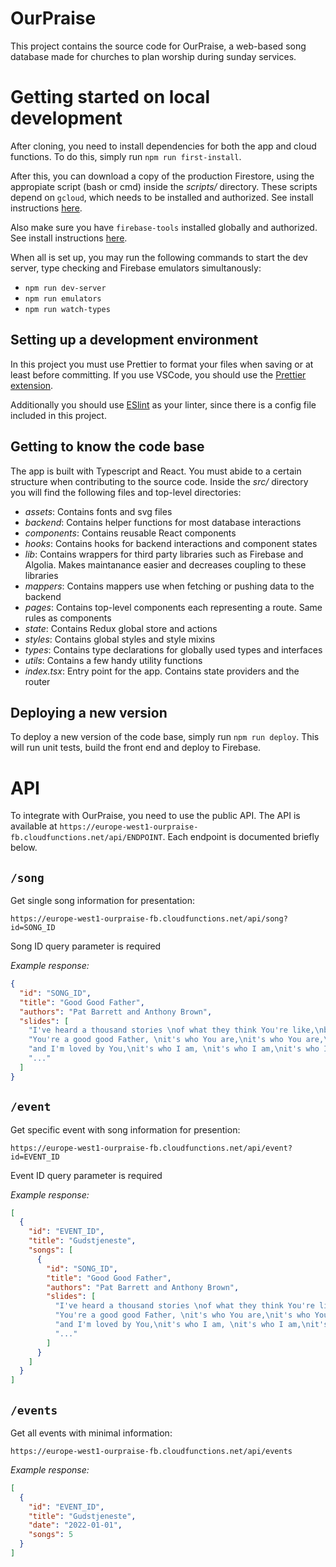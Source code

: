 # OurPraise

This project contains the source code for OurPraise, a web-based song database made for churches to plan worship during sunday services.

# Getting started on local development

After cloning, you need to install dependencies for both the app and cloud functions. To do this, simply run `npm run first-install`.

After this, you can download a copy of the production Firestore, using the appropiate script (bash or cmd) inside the _scripts/_ directory. These scripts depend on `gcloud`, which needs to be installed and authorized. See install instructions [here](https://cloud.google.com/sdk/docs/install).

Also make sure you have `firebase-tools` installed globally and authorized. See install instructions [here](https://www.npmjs.com/package/firebase-tools).

When all is set up, you may run the following commands to start the dev server, type checking and Firebase emulators simultanously:

- `npm run dev-server`
- `npm run emulators`
- `npm run watch-types`

## Setting up a development environment

In this project you must use Prettier to format your files when saving or at least before committing. If you use VSCode, you should use the [Prettier extension](https://marketplace.visualstudio.com/items?itemName=esbenp.prettier-vscode).

Additionally you should use [ESlint](https://marketplace.visualstudio.com/items?itemName=dbaeumer.vscode-eslint) as your linter, since there is a config file included in this project.

## Getting to know the code base

The app is built with Typescript and React. You must abide to a certain structure when contributing to the source code. Inside the _src/_ directory you will find the following files and top-level directories:

- _assets_: Contains fonts and svg files
- _backend_: Contains helper functions for most database interactions
- _components_: Contains reusable React components
- _hooks_: Contains hooks for backend interactions and component states
- _lib_: Contains wrappers for third party libraries such as Firebase and Algolia. Makes maintanance easier and decreases coupling to these libraries
- _mappers_: Contains mappers use when fetching or pushing data to the backend
- _pages_: Contains top-level components each representing a route. Same rules as components
- _state_: Contains Redux global store and actions
- _styles_: Contains global styles and style mixins
- _types_: Contains type declarations for globally used types and interfaces
- _utils_: Contains a few handy utility functions
- _index.tsx_: Entry point for the app. Contains state providers and the router

## Deploying a new version

To deploy a new version of the code base, simply run `npm run deploy`. This will run unit tests, build the front end and deploy to Firebase.

# API

To integrate with OurPraise, you need to use the public API. The API is available at `https://europe-west1-ourpraise-fb.cloudfunctions.net/api/ENDPOINT`. Each endpoint is documented briefly below.

## `/song`

Get single song information for presentation:

`https://europe-west1-ourpraise-fb.cloudfunctions.net/api/song?id=SONG_ID`

Song ID query parameter is required

_Example response:_

```json
{
  "id": "SONG_ID",
  "title": "Good Good Father",
  "authors": "Pat Barrett and Anthony Brown",
  "slides": [
    "I've heard a thousand stories \nof what they think You're like,\nbut I've heard the tender whisper\nof love in the dead of night\nYou tell me that You're pleased \nand that I'm never alone ",
    "You're a good good Father, \nit's who You are,\nit's who You are,\nit's who You are",
    "and I'm loved by You,\nit's who I am, \nit's who I am,\nit's who I am ",
    "..."
  ]
}
```

## `/event`

Get specific event with song information for presention:

`https://europe-west1-ourpraise-fb.cloudfunctions.net/api/event?id=EVENT_ID`

Event ID query parameter is required

_Example response:_

```json
[
  {
    "id": "EVENT_ID",
    "title": "Gudstjeneste",
    "songs": [
      {
        "id": "SONG_ID",
        "title": "Good Good Father",
        "authors": "Pat Barrett and Anthony Brown",
        "slides": [
          "I've heard a thousand stories \nof what they think You're like,\nbut I've heard the tender whisper\nof love in the dead of night\nYou tell me that You're pleased \nand that I'm never alone ",
          "You're a good good Father, \nit's who You are,\nit's who You are,\nit's who You are",
          "and I'm loved by You,\nit's who I am, \nit's who I am,\nit's who I am ",
          "..."
        ]
      }
    ]
  }
]
```

## `/events`

Get all events with minimal information:

`https://europe-west1-ourpraise-fb.cloudfunctions.net/api/events`

_Example response:_

```json
[
  {
    "id": "EVENT_ID",
    "title": "Gudstjeneste",
    "date": "2022-01-01",
    "songs": 5
  }
]
```
